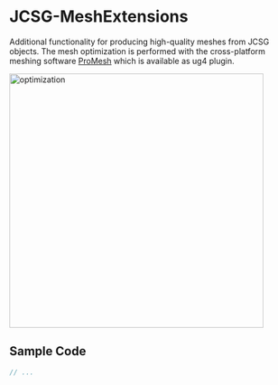 # JCSG-MeshExtensions
Additional functionality for producing high-quality meshes from JCSG objects. The mesh optimization is performed with the cross-platform meshing software [ProMesh](http://promesh3d.com/) which is available as ug4 plugin.

<img src="https://raw.githubusercontent.com/miho/JCSG-MeshExtensions/master/res/img/optimize.jpg" alt="optimization" width="450">

## Sample Code
```java
// ...
```
